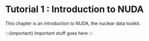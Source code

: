 # Tutorial 1 : Introduction to NUDA

This chapter is an introduction to NUDA, the nuclear data toolkit.

:::{important}
Important stuff goes here
:::
